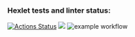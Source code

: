 ### Hexlet tests and linter status:
[![Actions Status](https://github.com/ksv2005/php-project-lvl1/workflows/hexlet-check/badge.svg)](https://github.com/ksv2005/php-project-lvl1/actions)
<a href="https://codeclimate.com/github/codeclimate/codeclimate/maintainability"><img src="https://api.codeclimate.com/v1/badges/a99a88d28ad37a79dbf6/maintainability" /></a>
![example workflow](https://github.com/ksv2005/php-project-lvl1/actions/workflows/linter.yml/badge.svg)
